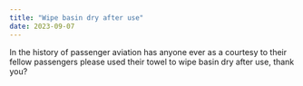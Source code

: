 ```yaml
---
title: "Wipe basin dry after use"
date: 2023-09-07
---
```


In the history of passenger aviation has anyone ever as a courtesy to their fellow passengers please used their towel to wipe basin dry after use, thank you?